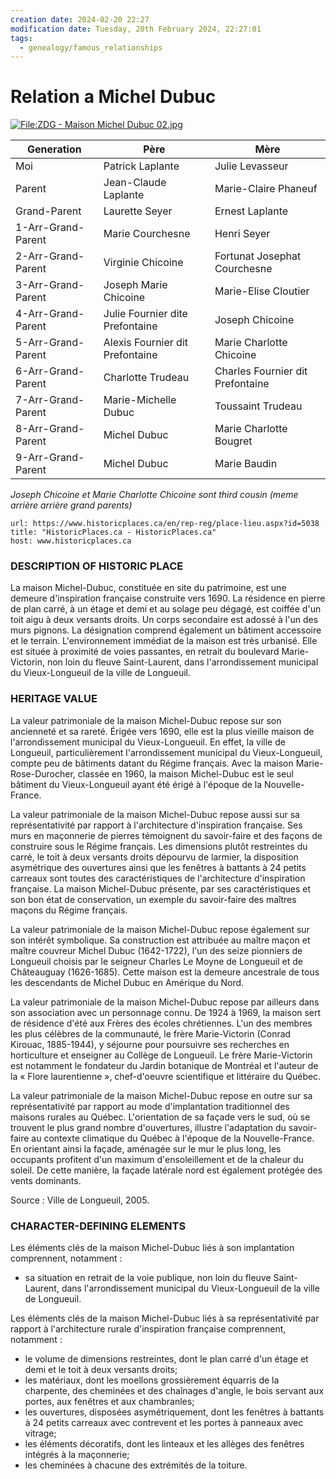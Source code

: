 ```yaml
---
creation date: 2024-02-20 22:27
modification date: Tuesday, 20th February 2024, 22:27:01
tags:
  - genealogy/famous_relationships
---
```

# Relation a Michel Dubuc

[![File:ZDG - Maison Michel Dubuc 02.jpg](https://upload.wikimedia.org/wikipedia/commons/thumb/a/ab/ZDG_-_Maison_Michel_Dubuc_02.jpg/800px-ZDG_-_Maison_Michel_Dubuc_02.jpg?20201026213838)](https://upload.wikimedia.org/wikipedia/commons/a/ab/ZDG_-_Maison_Michel_Dubuc_02.jpg)

| Generation         | Père                            | Mère                             |
| ------------------ | ------------------------------- | -------------------------------- |
| Moi                | Patrick Laplante                | Julie Levasseur                  |
| Parent             | Jean-Claude Laplante            | Marie-Claire Phaneuf             |
| Grand-Parent       | Laurette Seyer                  | Ernest Laplante                  |
| 1-Arr-Grand-Parent | Marie Courchesne                | Henri Seyer                      |
| 2-Arr-Grand-Parent | Virginie Chicoine               | Fortunat Josephat Courchesne     |
| 3-Arr-Grand-Parent | Joseph Marie Chicoine           | Marie-Elise Cloutier             |
| 4-Arr-Grand-Parent | Julie Fournier dite Prefontaine | Joseph Chicoine                  |
| 5-Arr-Grand-Parent | Alexis Fournier dit Prefontaine | Marie Charlotte Chicoine         |
| 6-Arr-Grand-Parent | Charlotte Trudeau               | Charles Fournier dit Prefontaine |
| 7-Arr-Grand-Parent | Marie-Michelle Dubuc            | Toussaint Trudeau                |
| 8-Arr-Grand-Parent | Michel Dubuc                    | Marie Charlotte Bougret          |
| 9-Arr-Grand-Parent | Michel Dubuc                    | Marie Baudin                     |
*Joseph Chicoine et Marie Charlotte Chicoine sont third cousin (meme arrière arrière grand parents)*

```cardlink
url: https://www.historicplaces.ca/en/rep-reg/place-lieu.aspx?id=5038
title: "HistoricPlaces.ca - HistoricPlaces.ca"
host: www.historicplaces.ca
```

### DESCRIPTION OF HISTORIC PLACE

La maison Michel-Dubuc, constituée en site du patrimoine, est une demeure d'inspiration française construite vers 1690. La résidence en pierre de plan carré, à un étage et demi et au solage peu dégagé, est coiffée d'un toit aigu à deux versants droits. Un corps secondaire est adossé à l'un des murs pignons. La désignation comprend également un bâtiment accessoire et le terrain. L'environnement immédiat de la maison est très urbanisé. Elle est située à proximité de voies passantes, en retrait du boulevard Marie-Victorin, non loin du fleuve Saint-Laurent, dans l'arrondissement municipal du Vieux-Longueuil de la ville de Longueuil.

### HERITAGE VALUE

La valeur patrimoniale de la maison Michel-Dubuc repose sur son ancienneté et sa rareté. Érigée vers 1690, elle est la plus vieille maison de l'arrondissement municipal du Vieux-Longueuil. En effet, la ville de Longueuil, particulièrement l'arrondissement municipal du Vieux-Longueuil, compte peu de bâtiments datant du Régime français. Avec la maison Marie-Rose-Durocher, classée en 1960, la maison Michel-Dubuc est le seul bâtiment du Vieux-Longueuil ayant été érigé à l'époque de la Nouvelle-France. 

La valeur patrimoniale de la maison Michel-Dubuc repose aussi sur sa représentativité par rapport à l'architecture d'inspiration française. Ses murs en maçonnerie de pierres témoignent du savoir-faire et des façons de construire sous le Régime français. Les dimensions plutôt restreintes du carré, le toit à deux versants droits dépourvu de larmier, la disposition asymétrique des ouvertures ainsi que les fenêtres à battants à 24 petits carreaux sont toutes des caractéristiques de l'architecture d'inspiration française. La maison Michel-Dubuc présente, par ses caractéristiques et son bon état de conservation, un exemple du savoir-faire des maîtres maçons du Régime français. 

La valeur patrimoniale de la maison Michel-Dubuc repose également sur son intérêt symbolique. Sa construction est attribuée au maître maçon et maître couvreur Michel Dubuc (1642-1722), l'un des seize pionniers de Longueuil choisis par le seigneur Charles Le Moyne de Longueuil et de Châteauguay (1626-1685). Cette maison est la demeure ancestrale de tous les descendants de Michel Dubuc en Amérique du Nord. 

La valeur patrimoniale de la maison Michel-Dubuc repose par ailleurs dans son association avec un personnage connu. De 1924 à 1969, la maison sert de résidence d'été aux Frères des écoles chrétiennes. L'un des membres les plus célèbres de la communauté, le frère Marie-Victorin (Conrad Kirouac, 1885-1944), y séjourne pour poursuivre ses recherches en horticulture et enseigner au Collège de Longueuil. Le frère Marie-Victorin est notamment le fondateur du Jardin botanique de Montréal et l'auteur de la « Flore laurentienne », chef-d'oeuvre scientifique et littéraire du Québec. 

La valeur patrimoniale de la maison Michel-Dubuc repose en outre sur sa représentativité par rapport au mode d'implantation traditionnel des maisons rurales au Québec. L'orientation de sa façade vers le sud, où se trouvent le plus grand nombre d'ouvertures, illustre l'adaptation du savoir-faire au contexte climatique du Québec à l'époque de la Nouvelle-France. En orientant ainsi la façade, aménagée sur le mur le plus long, les occupants profitent d'un maximum d'ensoleillement et de la chaleur du soleil. De cette manière, la façade latérale nord est également protégée des vents dominants.

Source : Ville de Longueuil, 2005.  

### CHARACTER-DEFINING ELEMENTS

Les éléments clés de la maison Michel-Dubuc liés à son implantation comprennent, notamment :  
- sa situation en retrait de la voie publique, non loin du fleuve Saint-Laurent, dans l'arrondissement municipal du Vieux-Longueuil de la ville de Longueuil.

Les éléments clés de la maison Michel-Dubuc liés à sa représentativité par rapport à l'architecture rurale d'inspiration française comprennent, notamment :  
- le volume de dimensions restreintes, dont le plan carré d'un étage et demi et le toit à deux versants droits;  
- les matériaux, dont les moellons grossièrement équarris de la charpente, des cheminées et des chaînages d'angle, le bois servant aux portes, aux fenêtres et aux chambranles;  
- les ouvertures, disposées asymétriquement, dont les fenêtres à battants à 24 petits carreaux avec contrevent et les portes à panneaux avec vitrage;  
- les éléments décoratifs, dont les linteaux et les allèges des fenêtres intégrés à la maçonnerie;  
- les cheminées à chacune des extrémités de la toiture.

